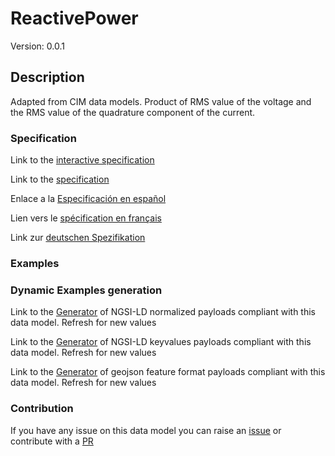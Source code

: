 # ReactivePower
Version: 0.0.1

## Description 

Adapted from CIM data models. Product of RMS value of the voltage and the RMS value of the quadrature component of the current.
### Specification

Link to the [interactive specification](https://swagger.lab.fiware.org/?url=https://github.com/smart-data-models/dataModel.EnergyCIM/blob/master/ReactivePower/swagger.yaml)

Link to the [specification](https://github.com/smart-data-models/dataModel.EnergyCIM/blob/master/ReactivePower/doc/spec.md)

Enlace a la [Especificación en español](https://github.com/smart-data-models/dataModel.EnergyCIM/blob/master/ReactivePower/doc/spec_ES.md)

Lien vers le [spécification en français](https://github.com/smart-data-models/dataModel.EnergyCIM/blob/master/ReactivePower/doc/spec_FR.md)

Link zur [deutschen Spezifikation](https://github.com/smart-data-models/dataModel.EnergyCIM/blob/master/ReactivePower/doc/spec_DE.md)
### Examples
### Dynamic Examples generation

Link to the [Generator](https://smartdatamodels.org/extra/ngsi-ld_generator.php?schemaUrl=https://raw.githubusercontent.com/smart-data-models/dataModel.EnergyCIM/master/ReactivePower/schema.json&email=info@smartdatamodels.org) of NGSI-LD normalized payloads compliant with this data model. Refresh for new values

Link to the [Generator](https://smartdatamodels.org/extra/ngsi-ld_generator_keyvalues.php?schemaUrl=https://raw.githubusercontent.com/smart-data-models/dataModel.EnergyCIM/master/ReactivePower/schema.json&email=info@smartdatamodels.org) of NGSI-LD keyvalues payloads compliant with this data model. Refresh for new values

Link to the [Generator](https://smartdatamodels.org/extra/geojson_features_generator_v1.0.php?schemaUrl=https://raw.githubusercontent.com/smart-data-models/dataModel.EnergyCIM/master/ReactivePower/schema.json&email=info@smartdatamodels.org) of geojson feature format payloads compliant with this data model. Refresh for new values
### Contribution

 If you have any issue on this data model you can raise an [issue](https://github.com/smart-data-models/dataModel.EnergyCIM/issues)  or contribute with a [PR](https://github.com/smart-data-models/dataModel.EnergyCIM/pulls)
